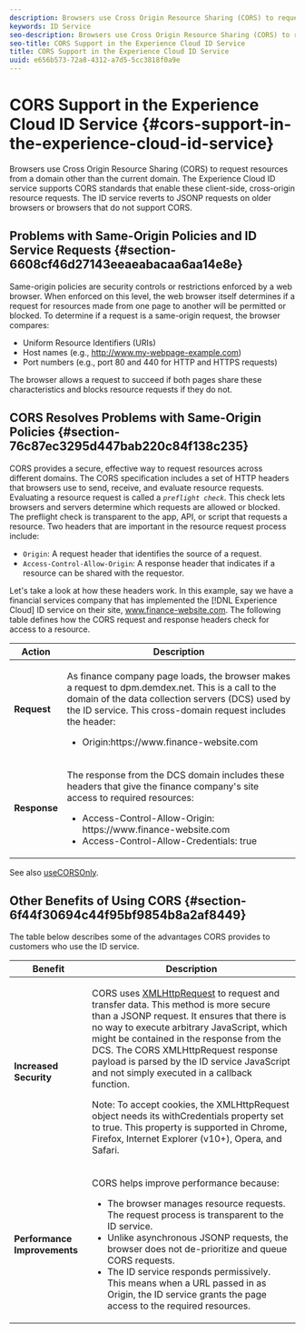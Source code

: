 ```yaml
---
description: Browsers use Cross Origin Resource Sharing (CORS) to request resources from a domain other than the current domain. The Experience Cloud ID service supports CORS standards that enable these client-side, cross-origin resource requests. The ID service reverts to JSONP requests on older browsers or browsers that do not support CORS.
keywords: ID Service
seo-description: Browsers use Cross Origin Resource Sharing (CORS) to request resources from a domain other than the current domain. The Experience Cloud ID service supports CORS standards that enable these client-side, cross-origin resource requests. The ID service reverts to JSONP requests on older browsers or browsers that do not support CORS.
seo-title: CORS Support in the Experience Cloud ID Service
title: CORS Support in the Experience Cloud ID Service
uuid: e656b573-72a8-4312-a7d5-5cc3818f0a9e
---
```


# CORS Support in the Experience Cloud ID Service {#cors-support-in-the-experience-cloud-id-service}

Browsers use Cross Origin Resource Sharing (CORS) to request resources from a domain other than the current domain. The Experience Cloud ID service supports CORS standards that enable these client-side, cross-origin resource requests. The ID service reverts to JSONP requests on older browsers or browsers that do not support CORS.

## Problems with Same-Origin Policies and ID Service Requests {#section-6608cf46d27143eeaeabacaa6aa14e8e}

Same-origin policies are security controls or restrictions enforced by a web browser. When enforced on this level, the web browser itself determines if a request for resources made from one page to another will be permitted or blocked. To determine if a request is a same-origin request, the browser compares:

* Uniform Resource Identifiers (URIs) 
* Host names (e.g., http://www.my-webpage-example.com) 
* Port numbers (e.g., port 80 and 440 for HTTP and HTTPS requests)

The browser allows a request to succeed if both pages share these characteristics and blocks resource requests if they do not.

## CORS Resolves Problems with Same-Origin Policies {#section-76c87ec3295d447bab220c84f138c235}

CORS provides a secure, effective way to request resources across different domains. The CORS specification includes a set of HTTP headers that browsers use to send, receive, and evaluate resource requests. Evaluating a resource request is called a *`preflight check`*. This check lets browsers and servers determine which requests are allowed or blocked. The preflight check is transparent to the app, API, or script that requests a resource. Two headers that are important in the resource request process include:

* `Origin`: A request header that identifies the source of a request. 
* `Access-Control-Allow-Origin`: A response header that indicates if a resource can be shared with the requestor.

Let's take a look at how these headers work. In this example, say we have a financial services company that has implemented the [!DNL Experience Cloud] ID service on their site, www.finance-website.com. The following table defines how the CORS request and response headers check for access to a resource.

<table id="table_B004ACF52B5A4D33B1DCF7EA77BE4E6D"> 
 <thead> 
  <tr> 
   <th colname="col1" class="entry"> Action </th> 
   <th colname="col2" class="entry"> Description </th> 
  </tr> 
 </thead>
 <tbody> 
  <tr> 
   <td colname="col1"> <p> <b>Request</b> </p> </td> 
   <td colname="col2"> <p>As finance company page loads, the browser makes a request to <span class="codeph"> dpm.demdex.net</span>. This is a call to the domain of the data collection servers (DCS) used by the ID service. This cross-domain request includes the header: </p> <p> 
     <ul class="simplelist"> 
      <li> <span class="codeph"> Origin:https://www.finance-website.com</span> </li> 
     </ul> </p> </td> 
  </tr> 
  <tr> 
   <td colname="col1"> <p> <b>Response</b> </p> </td> 
   <td colname="col2"> <p>The response from the DCS domain includes these headers that give the finance company's site access to required resources: </p> <p> 
     <ul class="simplelist"> 
      <li> <span class="codeph"> Access-Control-Allow-Origin: https://www.finance-website.com</span> </li> 
      <li> <span class="codeph"> Access-Control-Allow-Credentials: true</span> </li> 
     </ul> </p> </td> 
  </tr> 
 </tbody> 
</table>

See also [useCORSOnly](../library/function-vars/use-cors-only.md#reference-8a9a143d838b48d6b23329b84b13e1fa).

## Other Benefits of Using CORS {#section-6f44f30694c44f95bf9854b8a2af8449}

The table below describes some of the advantages CORS provides to customers who use the ID service.  

<table id="table_AEB51A263D454F90B66E8C8D0513CF79"> 
 <thead> 
  <tr> 
   <th colname="col1" class="entry"> Benefit </th> 
   <th colname="col2" class="entry"> Description </th> 
  </tr>
 </thead>
 <tbody> 
  <tr> 
   <td colname="col1"> <p><b>Increased Security</b> </p> </td> 
   <td colname="col2"> <p>CORS uses <a href="https://developer.mozilla.org/en-US/docs/Web/API/XMLHttpRequest" format="https" scope="external"> XMLHttpRequest</a> to request and transfer data. This method is more secure than a JSONP request. It ensures that there is no way to execute arbitrary JavaScript, which might be contained in the response from the DCS. The CORS XMLHttpRequest response payload is parsed by the ID service JavaScript and not simply executed in a callback function. </p> <p> <p>Note: To accept cookies, the <span class="codeph"> XMLHttpRequest</span> object needs its <span class="codeph"> withCredentials</span> property set to <span class="codeph"> true</span>. This property is supported in Chrome, Firefox, Internet Explorer (v10+), Opera, and Safari. </p> </p> </td> 
  </tr> 
  <tr> 
   <td colname="col1"> <p><b>Performance Improvements</b> </p> </td> 
   <td colname="col2"> <p>CORS helps improve performance because: </p> 
    <ul id="ul_EC3A178003A94D70883B914050D7C464"> 
     <li id="li_F8B44352BFBB46CDBD07AE40B9F2D0EC">The browser manages resource requests. The request process is transparent to the ID service. </li> 
     <li id="li_C63E43A4CAB84210AB6A39100E5864BE">Unlike asynchronous JSONP requests, the browser does not de-prioritize and queue CORS requests. </li> 
     <li id="li_1A2A15F591B84D1BAED3CFAB391EEBEC">The ID service responds permissively. This means when a URL passed in as <span class="codeph"> Origin</span>, the ID service grants the page access to the required resources. </li> 
    </ul> </td> 
  </tr> 
 </tbody> 
</table>

